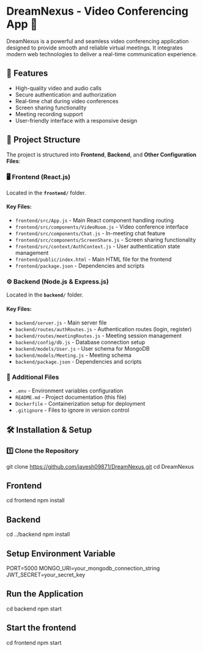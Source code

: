 # DreamNexus - Video Conferencing App 🎥

DreamNexus is a powerful and seamless video conferencing application designed to provide smooth and reliable virtual meetings. It integrates modern web technologies to deliver a real-time communication experience.

## 🚀 Features
- High-quality video and audio calls
- Secure authentication and authorization
- Real-time chat during video conferences
- Screen sharing functionality
- Meeting recording support
- User-friendly interface with a responsive design

## 📂 Project Structure

The project is structured into **Frontend**, **Backend**, and **Other Configuration Files**:

### 🖥️ Frontend (React.js)
Located in the **`frontend/`** folder.

#### Key Files:
- `frontend/src/App.js` - Main React component handling routing
- `frontend/src/components/VideoRoom.js` - Video conference interface
- `frontend/src/components/Chat.js` - In-meeting chat feature
- `frontend/src/components/ScreenShare.js` - Screen sharing functionality
- `frontend/src/context/AuthContext.js` - User authentication state management
- `frontend/public/index.html` - Main HTML file for the frontend
- `frontend/package.json` - Dependencies and scripts

### ⚙️ Backend (Node.js & Express.js)
Located in the **`backend/`** folder.

#### Key Files:
- `backend/server.js` - Main server file
- `backend/routes/authRoutes.js` - Authentication routes (login, register)
- `backend/routes/meetingRoutes.js` - Meeting session management
- `backend/config/db.js` - Database connection setup
- `backend/models/User.js` - User schema for MongoDB
- `backend/models/Meeting.js` - Meeting schema
- `backend/package.json` - Dependencies and scripts

### 🔗 Additional Files
- `.env` - Environment variables configuration
- `README.md` - Project documentation (this file)
- `Dockerfile` - Containerization setup for deployment
- `.gitignore` - Files to ignore in version control

## 🛠️ Installation & Setup

### 1️⃣ Clone the Repository
git clone https://github.com/jayesh09871/DreamNexus.git
cd DreamNexus

## Frontend
cd frontend
npm install


## Backend
cd ../backend
npm install

## Setup Environment Variable
PORT=5000
MONGO_URI=your_mongodb_connection_string
JWT_SECRET=your_secret_key

## Run the Application
cd backend
npm start

## Start the frontend
cd frontend
npm start
